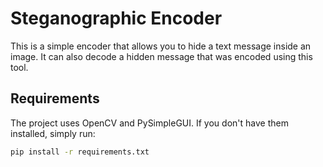 # Steganographic Encoder

This is a simple encoder that allows you to hide a text message inside an image.
It can also decode a hidden message that was encoded using this tool.

## Requirements
The project uses OpenCV and PySimpleGUI. If you don't have them installed, simply run:

```sh
pip install -r requirements.txt
